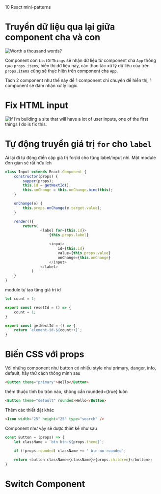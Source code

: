 10 React mini-patterns

# Truyền dữ liệu qua lại giữa component cha và con

![Worth a thousand words?](https://cdn-images-1.medium.com/max/2000/1*J5XOQh2WKIl0NFTAMvcVbQ.png)

Component con `ListOfThings` sẽ nhận dữ liệu từ component cha `App` thông qua `props.items`, hiển thị dữ liệu này, các thao tác xử lý dữ liệu của trên `props.items` cũng sẽ thực hiện trên component cha `App`.

Tách 2 component như thế này để 1 component chỉ chuyên để hiển thị, 1 component sẽ đảm nhận xử lý logic.

# Fix HTML input

![If I’m building a site that will have a lot of user inputs, one of the first things I do is fix this.](https://cdn-images-1.medium.com/max/800/1*WTUJjlFOOnetc5NpbykN0w.png)

# Tự động truyền giá trị `for` cho `label`

Ai lại đi tự động điền cập giá trị for/id cho từng label/input nhỉ. Một module đơn giản sẽ rất hữu ích

```js
class Input extends React.Component {
    constructor(props) {
        supper(props);
        this.id = getNextId();
        this.onChange = this.onChange.bind(this);
    }

    onChange(e) {
        this.props.onChange(e.target.value);
    }

    render(){
        return(
                <label for={this.id}>
                    {this.props.label}

                    <input>
                        id={this.id}
                        value={this.props.value}
                        onChange={this.onChange}
                    </input>
                </label>
            )
    }
}
```


module tự tạo tăng giá trị id

```js
let count = 1;

export const resetId = () => {
    count = 1;
}

export const getNextId = () => {
    return `element-id-${count++}`;
}
```


# Biến CSS với props

Với những component như button có nhiều style như primary, danger, info, default, hãy thử cách thông minh sau

```html
<Button theme="primary">Hello</Button>
```

thêm thuộc tính bo tròn nào, không cần rounded={true} luôn

```html
<Button theme="default" rounded>Hello</Button>
```

Thêm các thiết đặt khác

```html
<Icon width="25" height="25" type="search" />
```

Component như vậy sẽ được thiết kế như sau

```js
const Button = (props) => {
    let className = `btn btn-${props.theme}`;
  
    if (!props.rounded) className += ' btn-no-rounded';

    return <button className={className}>{props.children}</button>;
}
```

# Switch Component